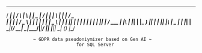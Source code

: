   ____ _        _    _   _ ____  _____ ____ _____ ___ _   _       ___ ___
 / ___| |      / \  | \ | |  _ \| ____/ ___|_   _|_ _| \ | |     |_ _/ _ \
| |   | |     / _ \ |  \| | | | |  _| \___ \ | |  | ||  \| |      | | | | |
| |___| |___ / ___ \| |\  | |_| | |___ ___) || |  | || |\  |  _   | | |_| |
 \____|_____/_/   \_\_| \_|____/|_____|____/ |_| |___|_| \_| (_) |___\___/

              ~ GDPR data pseudoniymizer based on Gen AI ~ 
                              for SQL Server

